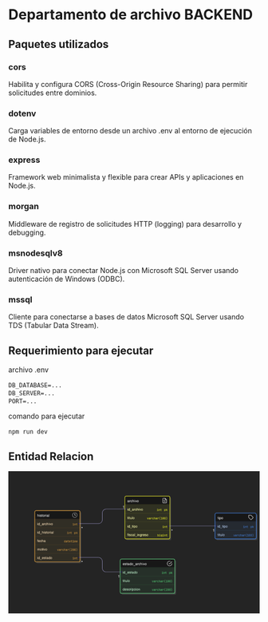 # Departamento de archivo BACKEND

## Paquetes utilizados
### cors
Habilita y configura CORS (Cross-Origin Resource Sharing) para permitir solicitudes entre dominios.

### dotenv
Carga variables de entorno desde un archivo .env al entorno de ejecución de Node.js.

### express
Framework web minimalista y flexible para crear APIs y aplicaciones en Node.js.

### morgan
Middleware de registro de solicitudes HTTP (logging) para desarrollo y debugging.

### msnodesqlv8
Driver nativo para conectar Node.js con Microsoft SQL Server usando autenticación de Windows (ODBC).

### mssql
Cliente para conectarse a bases de datos Microsoft SQL Server usando TDS (Tabular Data Stream).



## Requerimiento para ejecutar

archivo .env
```
DB_DATABASE=... 
DB_SERVER=...
PORT=...
```

comando para ejecutar
```
npm run dev
```

## Entidad Relacion

![Diagrama ER](er.png)